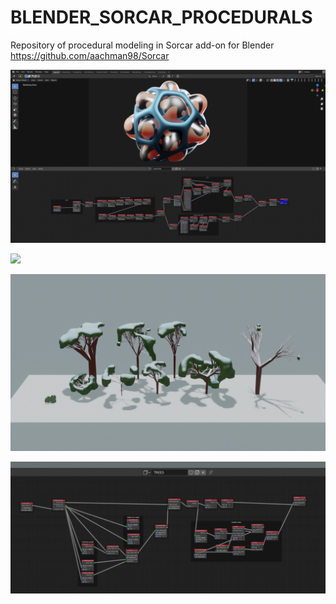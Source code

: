# BLENDER_SORCAR_PROCEDURALS
Repository of procedural modeling in  Sorcar add-on for Blender https://github.com/aachman98/Sorcar

![](images/voronoi_graph.jpg)

![](images/guide_3.jpg)

![](images/UglyTrees.png)

![](images/UglyTreesNodes.png)

